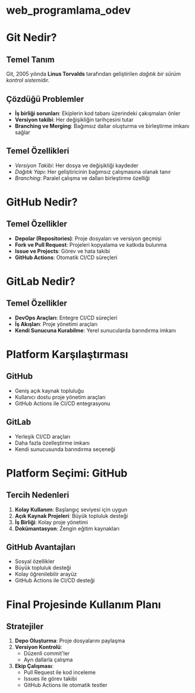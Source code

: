 # web_programlama_odev

# Git Nedir?

## Temel Tanım
Git, 2005 yılında **Linus Torvalds** tarafından geliştirilen *dağıtık bir sürüm kontrol sistemi*dir. 

## Çözdüğü Problemler
- **İş birliği sorunları**: Ekiplerin kod tabanı üzerindeki çakışmaları önler
- **Versiyon takibi**: Her değişikliğin tarihçesini tutar
- **Branching ve Merging**: Bağımsız dallar oluşturma ve birleştirme imkanı sağlar

## Temel Özellikleri
- *Versiyon Takibi*: Her dosya ve değişikliği kaydeder
- *Dağıtık Yapı*: Her geliştiricinin bağımsız çalışmasına olanak tanır
- *Branching*: Paralel çalışma ve dalları birleştirme özelliği

# GitHub Nedir?

## Temel Özellikler
- **Depolar (Repositories)**: Proje dosyaları ve versiyon geçmişi
- **Fork ve Pull Request**: Projeleri kopyalama ve katkıda bulunma
- **Issue ve Projects**: Görev ve hata takibi
- **GitHub Actions**: Otomatik CI/CD süreçleri

# GitLab Nedir?

## Temel Özellikler
- **DevOps Araçları**: Entegre CI/CD süreçleri
- **İş Akışları**: Proje yönetimi araçları
- **Kendi Sunucuna Kurabilme**: Yerel sunucularda barındırma imkanı

# Platform Karşılaştırması

## GitHub
- Geniş açık kaynak topluluğu
- Kullanıcı dostu proje yönetim araçları
- GitHub Actions ile CI/CD entegrasyonu

## GitLab
- Yerleşik CI/CD araçları
- Daha fazla özelleştirme imkanı
- Kendi sunucusunda barındırma seçeneği

# Platform Seçimi: GitHub

## Tercih Nedenleri
1. **Kolay Kullanım**: Başlangıç seviyesi için uygun
2. **Açık Kaynak Projeleri**: Büyük topluluk desteği
3. **İş Birliği**: Kolay proje yönetimi
4. **Dokümantasyon**: Zengin eğitim kaynakları

## GitHub Avantajları
- Sosyal özellikler
- Büyük topluluk desteği
- Kolay öğrenilebilir arayüz
- GitHub Actions ile CI/CD desteği

# Final Projesinde Kullanım Planı

## Stratejiler
1. **Depo Oluşturma**: Proje dosyalarını paylaşma
2. **Versiyon Kontrolü**:
   - Düzenli commit'ler
   - Ayrı dallarla çalışma
3. **Ekip Çalışması**:
   - Pull Request ile kod inceleme
   - Issues ile görev takibi
   - GitHub Actions ile otomatik testler
